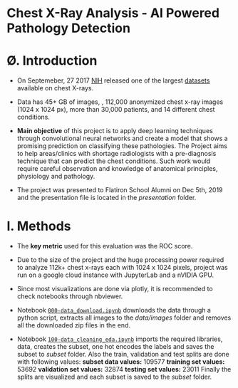 # Chest X-Ray Analysis - AI Powered Pathology Detection

# Ø. Introduction

- On Septemeber, 27 2017 [NIH](https://www.nih.gov/news-events/news-releases/nih-clinical-center-provides-one-largest-publicly-available-chest-x-ray-datasets-scientific-community) released one of the largest [datasets](https://nihcc.app.box.com/v/ChestXray-NIHCC) available on chest X-rays.
- Data has 45+ GB of images, , 112,000 anonymized chest x-ray images  (1024 x 1024 px), more than 30,000 patients, and 14 different chest conditions.

- **Main objective** of this project is to apply deep learning techniques through convolutional neural networks and create a model that shows a promising prediction on classifying these pathologies. The Project aims to help areas/clinics with shortage radiologists with a pre-diagnosis technique that can predict the chest conditions. Such work would require careful observation and knowledge of anatomical principles, physiology and pathology.

- The project was presented to Flatiron School Alumni on Dec 5th, 2019 and the presentation file is located in the _presentation_ folder.

# I. Methods
- The **key metric** used for this evaluation was the ROC score.
- Due to the size of the project and the huge processing power required to analyze 112k+ chest x-rays each with 1024 x 1024 pixels, project was run on a google cloud instance with JupyterLab and a nVIDIA GPU. 
- Since most visualizations are done via plotly, it is recommended to check notebooks through nbviewer.
- Notebook [```000-data_download.ipynb```](https://nbviewer.jupyter.org/github/YM88/NIH-Chest-X-ray-Pathology-Detection/blob/master/000-data_download.ipynb) downloads the data through a python script, extracts all images to the _data/images_ folder and removes all the downloaded zip files in the end.

- Notebook [```100-data_cleaning_eda.ipynb```](https://nbviewer.jupyter.org/github/YM88/NIH-Chest-X-ray-Pathology-Detection/blob/master/100-data_cleaning_eda.ipynb) imports the required libraries, data, creates the subset, one hot encodes the labels and saves the subset to _subset_ folder. Also the train, validation and test splits are done with following values:
**subset data values:** 109577
**training set values:**  53692
**validation set values:**  32874
**testing set values:**  23011
Finally the splits are visualized and each subset is saved to the _subset_ folder. 

















